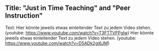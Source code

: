 Title: "Just in Time Teaching" and "Peer Instruction"
----
Text:
Hier könnte jeweils etwas einleitender Text zu jedem Video stehen.
(youtube:  https://www.youtube.com/watch?v=T3FTTVFPglw)
Hier könnte jeweils etwas einleitender Text zu jedem Video stehen.
(youtube:  https://www.youtube.com/watch?v=D5ADk2gi6JM)
